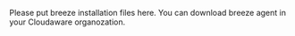 Please put breeze installation files here. You can download breeze agent in your Cloudaware organozation.

